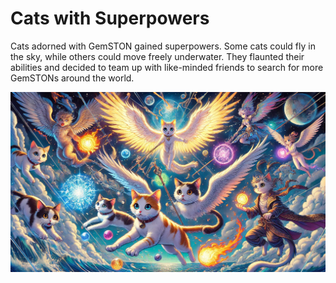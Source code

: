 # Cats with Superpowers

Cats adorned with GemSTON gained superpowers. Some cats could fly in the sky, while others could move freely underwater. They flaunted their abilities and decided to team up with like-minded friends to search for more GemSTONs around the world.

![Superpower Cats](../images/03.png) 
